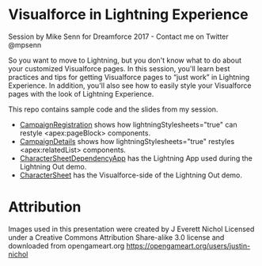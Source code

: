# Visualforce in Lightning Experience

Session by Mike Senn for Dreamforce 2017 - Contact me on Twitter @mpsenn

So you want to move to Lightning, but you don't know what to do about your customized Visualforce pages. In this session, you'll learn best practices and tips for getting Visualforce pages to “just work” in Lightning Experience. In addition, you'll also see how to easily style your Visualforce pages with the look of Lightning Experience.

This repo contains sample code and the slides from my session.

* [CampaignRegistration](pages/CampaignRegistration.page) shows how lightningStylesheets="true" can restyle \<apex:pageBlock> components.
* [CampaignDetails](pages/CampaignDetails.page) shows how lightningStylesheets="true" restyles \<apex:relatedList> components.
* [CharacterSheetDependencyApp](aura/CharacterSheetDependencyApp/CharacterSheetDependencyApp.app) has the Lightning App used during the Lightning Out demo.
* [CharacterSheet](pages/CharacterSheet.page) has the Visualforce-side of the Lightning Out demo.

# Attribution

Images used in this presentation were created by J Everett Nichol Licensed under a Creative Commons Attribution Share-alike 3.0 license and downloaded from opengameart.org
https://opengameart.org/users/justin-nichol
